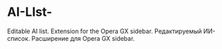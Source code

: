 # AI-LIst-
Editable AI list. Extension for the Opera GX sidebar. Редактируемый ИИ-список. Расширение для Opera GX sidebar.
